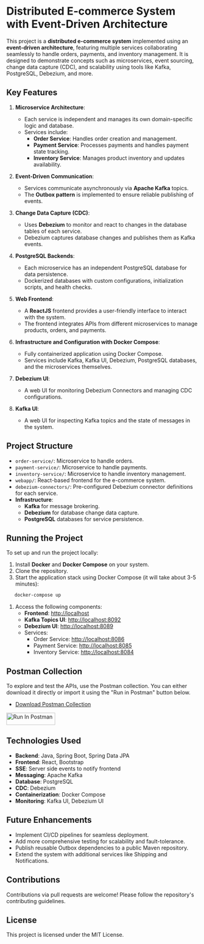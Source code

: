# Distributed E-commerce System with Event-Driven Architecture
This project is a **distributed e-commerce system** implemented using an **event-driven architecture**, featuring multiple services collaborating seamlessly to handle orders, payments, and inventory management. It is designed to demonstrate concepts such as microservices, event sourcing, change data capture (CDC), and scalability using tools like Kafka, PostgreSQL, Debezium, and more.
## Key Features
1. **Microservice Architecture**:
    - Each service is independent and manages its own domain-specific logic and database.
    - Services include:
        - **Order Service**: Handles order creation and management.
        - **Payment Service**: Processes payments and handles payment state tracking.
        - **Inventory Service**: Manages product inventory and updates availability.

2. **Event-Driven Communication**:
    - Services communicate asynchronously via **Apache Kafka** topics.
    - The **Outbox pattern** is implemented to ensure reliable publishing of events.

3. **Change Data Capture (CDC)**:
    - Uses **Debezium** to monitor and react to changes in the database tables of each service.
    - Debezium captures database changes and publishes them as Kafka events.

4. **PostgreSQL Backends**:
    - Each microservice has an independent PostgreSQL database for data persistence.
    - Dockerized databases with custom configurations, initialization scripts, and health checks.

5. **Web Frontend**:
    - A **ReactJS** frontend provides a user-friendly interface to interact with the system.
    - The frontend integrates APIs from different microservices to manage products, orders, and payments.

6. **Infrastructure and Configuration with Docker Compose**:
    - Fully containerized application using Docker Compose.
    - Services include Kafka, Kafka UI, Debezium, PostgreSQL databases, and the microservices themselves.

7. **Debezium UI**:
    - A web UI for monitoring Debezium Connectors and managing CDC configurations.

8. **Kafka UI**:
    - A web UI for inspecting Kafka topics and the state of messages in the system.

## Project Structure
- `order-service/`: Microservice to handle orders.
- `payment-service/`: Microservice to handle payments.
- `inventory-service/`: Microservice to handle inventory management.
- `webapp/`: React-based frontend for the e-commerce system.
- `debezium-connectors/`: Pre-configured Debezium connector definitions for each service.
- **Infrastructure**:
    - **Kafka** for message brokering.
    - **Debezium** for database change data capture.
    - **PostgreSQL** databases for service persistence.

## Running the Project
To set up and run the project locally:
1. Install **Docker** and **Docker Compose** on your system.
2. Clone the repository.
3. Start the application stack using Docker Compose (it will take about 3-5 minutes):
``` bash
   docker-compose up
```
1. Access the following components:
    - **Frontend**: [http://localhost](http://localhost)
    - **Kafka Topics UI**: [http://localhost:8092](http://localhost:8092)
    - **Debezium UI**: [http://localhost:8089](http://localhost:8089)
    - Services:
        - Order Service: [http://localhost:8086](http://localhost:8086)
        - Payment Service: [http://localhost:8085](http://localhost:8085)
        - Inventory Service: [http://localhost:8084](http://localhost:8084)

## Postman Collection

To explore and test the APIs, use the Postman collection. You can either download it directly or import it using the "Run in Postman" button below.

- [Download Postman Collection](https://github.com/Metelyoff/micro-ecommerce/blob/main/Micro%20E-commerce.postman_collection.json)

[<img src="https://run.pstmn.io/button.svg" alt="Run In Postman" style="width: 128px; height: 32px;">](https://god.gw.postman.com/run-collection/24504602-96dafe1f-3aae-4d9f-8901-df77df17cf2e?action=collection%2Ffork&source=rip_markdown&collection-url=entityId%3D24504602-96dafe1f-3aae-4d9f-8901-df77df17cf2e%26entityType%3Dcollection%26workspaceId%3D77be33e6-4bcf-4494-a300-c4a8816ee6d2)

## Technologies Used
- **Backend**: Java, Spring Boot, Spring Data JPA
- **Frontend**: React, Bootstrap
- **SSE**: Server side events to notify frontend
- **Messaging**: Apache Kafka
- **Database**: PostgreSQL
- **CDC**: Debezium
- **Containerization**: Docker Compose
- **Monitoring**: Kafka UI, Debezium UI

## Future Enhancements
- Implement CI/CD pipelines for seamless deployment.
- Add more comprehensive testing for scalability and fault-tolerance.
- Publish reusable Outbox dependencies to a public Maven repository.
- Extend the system with additional services like Shipping and Notifications.

## Contributions
Contributions via pull requests are welcome! Please follow the repository's contributing guidelines.
## License
This project is licensed under the MIT License.

